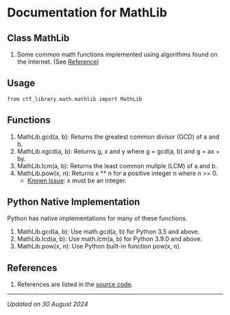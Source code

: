 # Documentation for MathLib

## Class MathLib

1. Some common math functions implemented using algorithms found on the Internet. (See [Reference](#references))

## Usage

```
from ctf_library.math.mathlib import MathLib
```

## Functions

1. MathLib.gcd(a, b): Returns the greatest common divisor (GCD) of a and b.
1. MathLib.xgcd(a, b): Returns g, x and y where g = gcd(a, b) and g = ax + by.
1. MathLib.lcm(a, b): Returns the least common muliple (LCM) of a and b.
1. MathLib.pow(x, n): Returns x ** n for a positive integer n where n >= 0.
    - [Known Issue](../known_issues.md#known-issues): x must be an integer. 

## Python Native Implementation

Python has native implementations for many of these functions.

1. MathLib.gcd(a, b): Use math.gcd(a, b) for Python 3.5 and above.
1. MathLib.lcd(a, b): Use math.lcm(a, b) for Python 3.9.0 and above.
1. MathLib.pow(x, n): Use Python built-in function pow(x, n).

## References

1. References are listed in the [source code](../../ctf_library/math/mathlib.py).

***
*Updated on 30 August 2024*
